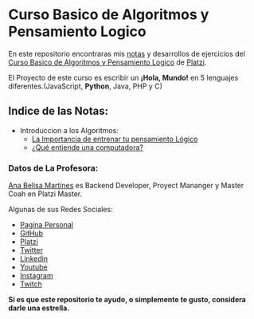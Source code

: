 # Curso Basico de Algoritmos y Pensamiento Logico
En este repositorio encontraras mis [notas](./Notas) y desarrollos de ejercicios del [Curso Basico de Algoritmos y Pensamiento Logico](https://platzi.com/clases/pensamiento-logico/) de [Platzi](https://platzi.com/r/EliazBobadilla).

El Proyecto de este curso es escribir un **¡Hola, Mundo!** en 5 lenguajes diferentes.(JavaScript, **Python**, Java, PHP y C)


## Indice de las Notas:
- Introduccion a los Algoritmos:
    - [La Importancia de entrenar tu pensamiento Lógico](./Notas/01_IntroduccionAlgoritmos/01_Importancia_pensamiento_logico.md)
    - [¿Qué entiende una computadora?](./Notas/01_IntroduccionAlgoritmos/02_que_entiende_una_computadora.md)
### Datos de La Profesora:
[Ana Belisa Martínes](https://anabelisa.co/about/) es Backend Developer, Proyect Mananger y Master Coah en Platzi Master.

Algunas de sus Redes Sociales: 
- [Pagina Personal](https://anabelisa.co)
- [GitHub](https://github.com/anabelisam)
- [Platzi](https://platzi.com/p/anabelisam)
- [Twitter](https://twitter.com/anabelisam_)
- [Linkedin](https://www.linkedin.com/in/anabelisam/)
- [Youtube](https://www.youtube.com/channel/UCqiIcOoc3Gg0sHaw8Ncgqkw/videos)
- [Instagram](https://www.instagram.com/anabelisam/?hl=es-la)
- [Twitch](https://www.twitch.tv/anabelisam)

**Si es que este repositorio te ayudo, o simplemente te gusto, considera darle una estrella.**